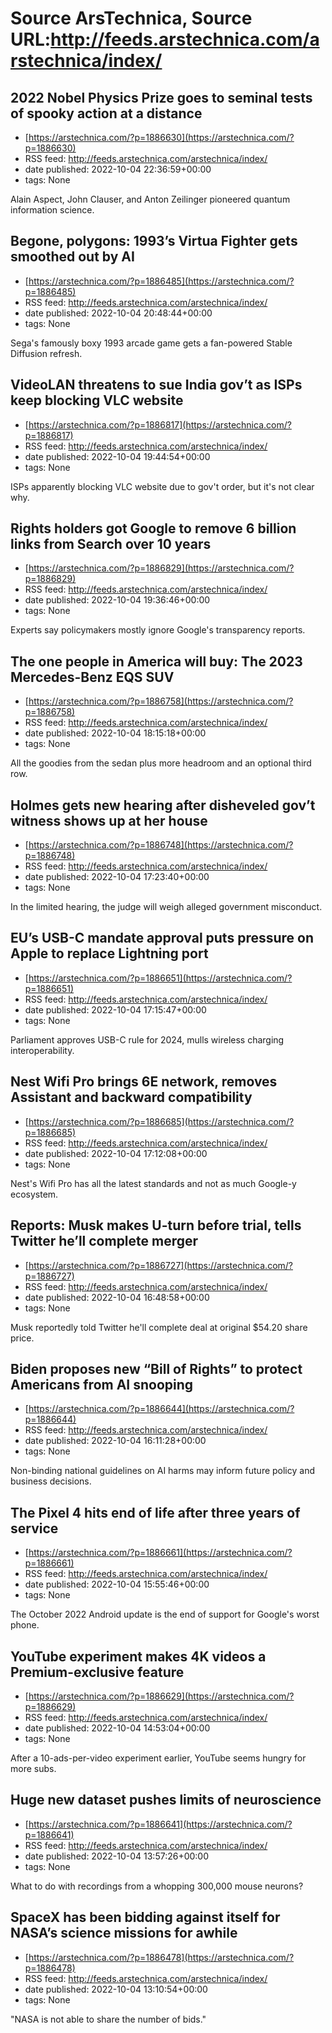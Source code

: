 # Source ArsTechnica, Source URL:http://feeds.arstechnica.com/arstechnica/index/

## 2022 Nobel Physics Prize goes to seminal tests of spooky action at a distance
 - [https://arstechnica.com/?p=1886630](https://arstechnica.com/?p=1886630)
 - RSS feed: http://feeds.arstechnica.com/arstechnica/index/
 - date published: 2022-10-04 22:36:59+00:00
 - tags: None

Alain Aspect, John Clauser, and Anton Zeilinger pioneered quantum information science.

## Begone, polygons: 1993’s Virtua Fighter gets smoothed out by AI
 - [https://arstechnica.com/?p=1886485](https://arstechnica.com/?p=1886485)
 - RSS feed: http://feeds.arstechnica.com/arstechnica/index/
 - date published: 2022-10-04 20:48:44+00:00
 - tags: None

Sega's famously boxy 1993 arcade game gets a fan-powered Stable Diffusion refresh.

## VideoLAN threatens to sue India gov’t as ISPs keep blocking VLC website
 - [https://arstechnica.com/?p=1886817](https://arstechnica.com/?p=1886817)
 - RSS feed: http://feeds.arstechnica.com/arstechnica/index/
 - date published: 2022-10-04 19:44:54+00:00
 - tags: None

ISPs apparently blocking VLC website due to gov't order, but it's not clear why.

## Rights holders got Google to remove 6 billion links from Search over 10 years
 - [https://arstechnica.com/?p=1886829](https://arstechnica.com/?p=1886829)
 - RSS feed: http://feeds.arstechnica.com/arstechnica/index/
 - date published: 2022-10-04 19:36:46+00:00
 - tags: None

Experts say policymakers mostly ignore Google's transparency reports.

## The one people in America will buy: The 2023 Mercedes-Benz EQS SUV
 - [https://arstechnica.com/?p=1886758](https://arstechnica.com/?p=1886758)
 - RSS feed: http://feeds.arstechnica.com/arstechnica/index/
 - date published: 2022-10-04 18:15:18+00:00
 - tags: None

All the goodies from the sedan plus more headroom and an optional third row.

## Holmes gets new hearing after disheveled gov’t witness shows up at her house
 - [https://arstechnica.com/?p=1886748](https://arstechnica.com/?p=1886748)
 - RSS feed: http://feeds.arstechnica.com/arstechnica/index/
 - date published: 2022-10-04 17:23:40+00:00
 - tags: None

In the limited hearing, the judge will weigh alleged government misconduct.

## EU’s USB-C mandate approval puts pressure on Apple to replace Lightning port
 - [https://arstechnica.com/?p=1886651](https://arstechnica.com/?p=1886651)
 - RSS feed: http://feeds.arstechnica.com/arstechnica/index/
 - date published: 2022-10-04 17:15:47+00:00
 - tags: None

Parliament approves USB-C rule for 2024, mulls wireless charging interoperability.

## Nest Wifi Pro brings 6E network, removes Assistant and backward compatibility
 - [https://arstechnica.com/?p=1886685](https://arstechnica.com/?p=1886685)
 - RSS feed: http://feeds.arstechnica.com/arstechnica/index/
 - date published: 2022-10-04 17:12:08+00:00
 - tags: None

Nest's Wifi Pro has all the latest standards and not as much Google-y ecosystem.

## Reports: Musk makes U-turn before trial, tells Twitter he’ll complete merger
 - [https://arstechnica.com/?p=1886727](https://arstechnica.com/?p=1886727)
 - RSS feed: http://feeds.arstechnica.com/arstechnica/index/
 - date published: 2022-10-04 16:48:58+00:00
 - tags: None

Musk reportedly told Twitter he'll complete deal at original $54.20 share price.

## Biden proposes new “Bill of Rights” to protect Americans from AI snooping
 - [https://arstechnica.com/?p=1886644](https://arstechnica.com/?p=1886644)
 - RSS feed: http://feeds.arstechnica.com/arstechnica/index/
 - date published: 2022-10-04 16:11:28+00:00
 - tags: None

Non-binding national guidelines on AI harms may inform future policy and business decisions.

## The Pixel 4 hits end of life after three years of service
 - [https://arstechnica.com/?p=1886661](https://arstechnica.com/?p=1886661)
 - RSS feed: http://feeds.arstechnica.com/arstechnica/index/
 - date published: 2022-10-04 15:55:46+00:00
 - tags: None

The October 2022 Android update is the end of support for Google's worst phone.

## YouTube experiment makes 4K videos a Premium-exclusive feature
 - [https://arstechnica.com/?p=1886629](https://arstechnica.com/?p=1886629)
 - RSS feed: http://feeds.arstechnica.com/arstechnica/index/
 - date published: 2022-10-04 14:53:04+00:00
 - tags: None

After a 10-ads-per-video experiment earlier, YouTube seems hungry for more subs.

## Huge new dataset pushes limits of neuroscience
 - [https://arstechnica.com/?p=1886641](https://arstechnica.com/?p=1886641)
 - RSS feed: http://feeds.arstechnica.com/arstechnica/index/
 - date published: 2022-10-04 13:57:26+00:00
 - tags: None

What to do with recordings from a whopping 300,000 mouse neurons?

## SpaceX has been bidding against itself for NASA’s science missions for awhile
 - [https://arstechnica.com/?p=1886478](https://arstechnica.com/?p=1886478)
 - RSS feed: http://feeds.arstechnica.com/arstechnica/index/
 - date published: 2022-10-04 13:10:54+00:00
 - tags: None

"NASA is not able to share the number of bids."
